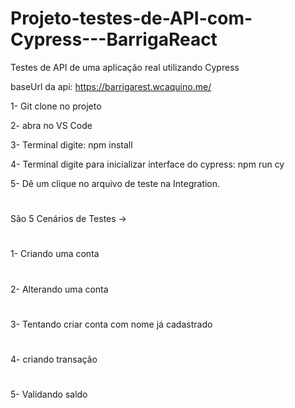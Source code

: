 # Projeto-testes-de-API-com-Cypress---BarrigaReact
Testes de API de uma aplicação real utilizando Cypress

baseUrl da api: https://barrigarest.wcaquino.me/

1- Git clone no projeto

2- abra no VS Code

3- Terminal digite: npm install

4- Terminal digite para inicializar interface do cypress: npm run cy

5- Dê um clique no arquivo de teste na Integration.

#
São 5 Cenários de Testes -> 
#
1- Criando uma conta
#
2- Alterando uma conta
#
3- Tentando criar conta com nome já cadastrado
#
4- criando transação
#
5- Validando saldo
#
